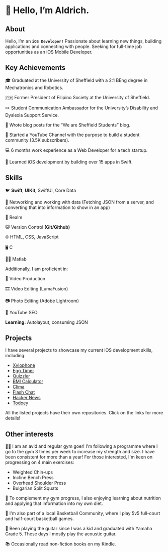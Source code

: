 # 👋 Hello, I’m Aldrich.

## About 

Hello, I’m an **`iOS Developer!`** Passionate about learning new things, building applications and connecting with people. Seeking for full-time job opportunities as an iOS Mobile Developer. 

## Key Achievements
🎓 Graduated at the University of Sheffield with a 2:1 BEng degree in Mechatronics and Robotics.

🇵🇭 Former President of Filipino Society at the University of Sheffield.

✏️ Student Communication Ambassador for the University’s Disability and Dyslexia Support Service.

📄 Wrote blog posts for the “We are Sheffield Students” blog.

🎥 Started a YouTube Channel with the purpose to build a student community (3.5K subscribers).

💻 6 months work experience as a Web Developer for a tech startup.

📱 Learned iOS development by building over 15 apps in Swift.


## Skills

🐦 **Swift**, **UIKit**, SwiftUI, Core Data

🛜 Networking and working with data (Fetching JSON from a server, and converting that into information to show in an app)

🏰 Realm

😺 Version Control **(Git/Github)**

🌐 HTML, CSS, JavaScript

🖥️ C

👷‍♂️ Matlab

Additionally, I am proficient in:

🎥 Video Production

🎞️ Video Editing (LumaFusion)

📷 Photo Editing (Adobe Lightroom)

🔎 YouTube SEO

**Learning:** Autolayout, consuming JSON

## Projects 

I have several projects to showcase my current iOS development skills, including:
* [Xylophone](https://github.com/cervania-aldrich/Xylophone)
* [Egg Timer](https://github.com/cervania-aldrich/Egg-Timer)
* [Quizzler](https://www.google.co.uk/)
* [BMI Calculator](https://www.google.co.uk/)
* [Clima](https://www.google.co.uk/)
* [Flash Chat](https://www.google.co.uk/)
* [Hacker News](https://www.google.co.uk/)
* [Todoey](https://www.google.co.uk/)

All the listed projects have their own repositories. Click on the links for more details!

## Other interests
🏋️‍♂ I am an avid and regular gym goer! I'm following a programme where I go to the gym 3 times per week to increase my strength and size. I have been consistent for more than a year! For those interested, I'm keen on progressing on 4 main exercises: 

* Weighted Chin-ups
* Incline Bench Press
* Overhead Shoulder Press
* Bulgarian Split Squats

🍓 To complement my gym progress, I also enjoying learning about nutrition and applying that information into my own diet. 

🏀 I'm also part of a local Basketball Community, where I play 5v5 full-court and half-court basketball games.

🎸 Been playing the guitar since I was a kid and graduated with Yamaha Grade 5. These days I mostly play the acoustic guitar.

📚 Occasionally read non-fiction books on my Kindle.

